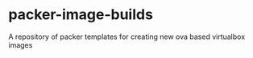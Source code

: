 # packer-image-builds
A repository of packer templates for creating new ova based virtualbox images

